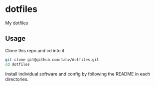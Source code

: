 # dotfiles

My dotfiles

## Usage

Clone this repo and cd into it

```bash
git clone git@github.com:tahv/dotfiles.git
cd dotfiles
```

Install individual software and config by following the README in each directories.

<!--
Configurations left to do:

- bashrc
- tmux
-->

<!--
References:

- fredrik averpil dotfiles: https://github.com/fredrikaverpil/dotfiles
- sourcing bashrc: https://github.com/fredrikaverpil/dotfiles/blob/main/shell/sourcing.sh
- tmux-sessionnizer: https://github.com/ThePrimeagen/.dotfiles/blob/master/bin/.local/scripts/tmux-sessionizer
-->
